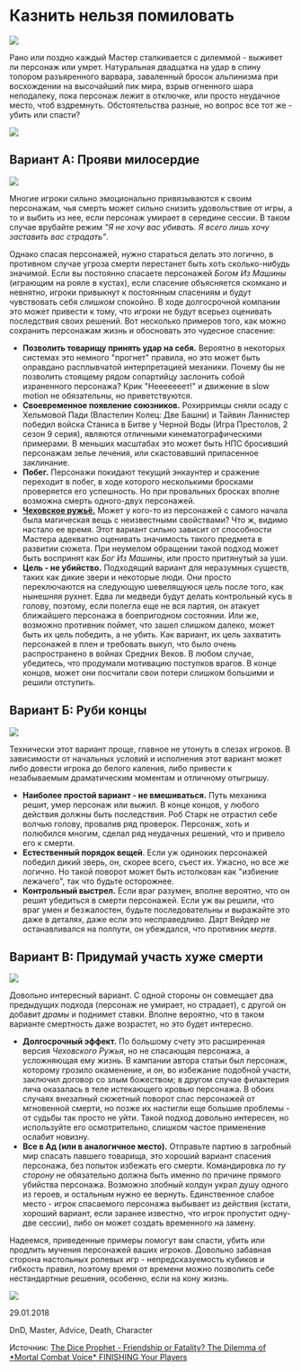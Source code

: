 # Казнить нельзя помиловать

![](archive/img/articles/Friendship_or_Fatality.jpg)

Рано или поздно каждый Мастер сталкивается с дилеммой - выживет ли персонаж или умрет. Натуральная двадцатка на удар в спину топором разъяренного варвара, заваленный бросок альпинизма при восхождении на высочайший пик мира, взрыв огненного шара неподалеку, пока персонаж лежит в отключке, или просто неудачное место, чтоб вздремнуть. Обстоятельства разные, но вопрос все тот же - убить или спасти?

![](archive/img/gif/f_or_f_01.gif)

## Вариант А: Прояви милосердие


![](archive/img/gif/f_or_f_02.gif)

Многие игроки сильно эмоционально привязываются к своим персонажам, чья смерть может сильно снизить удовольствие от игры, а то и выбить из нее, если персонаж умирает в середине сессии. В таком случае врубайте режим _"Я не хочу вас убивать. Я всего лишь хочу заставить вас страдать"_.

Однако спасая персонажей, нужно стараться делать это логично, в противном случае угроза смерти перестанет быть хоть сколько-нибудь значимой. Если вы постоянно спасаете персонажей _Богом Из Машины_ (играющим на рояле в кустах), если спасение объясняется скомкано и невнятно, игроки привыкнут к постоянным спасениям и будут чувствовать себя _слишком_ спокойно. В ходе долгосрочной компании это может привести к тому, что игроки не будут всерьез оценивать последствия своих решений. Вот несколько примеров того, как можно сохранить персонажам жизнь и обосновать это чудесное спасение:

* __Позволить товарищу принять удар на себя.__ Вероятно в некоторых системах это немного "прогнет" правила, но это может быть оправдано расплывчатой интерпретацией механики. Почему бы не позволить стоящему рядом сопартийцу заслонить собой израненного персонажа? Крик "Нееееееет!" и движение в slow motion не обязательны, но приветствуются.
* __Своевременное появление союзников.__ Рохирримцы сняли осаду с Хельмовой Пади (Властелин Колец: Две Башни) и Тайвин Ланнистер победил войска Станиса в Битве у Черной Воды (Игра Престолов, 2 сезон 9 серия), являются отличными кинематографическими примерами. В меньших масштабах это может быть НПС бросивший персонажам зелье лечения, или скастовавший припасенное заклинание.
* __Побег.__ Персонажи покидают текущий энкаунтер и сражение переходит в побег, в ходе которого несколькими бросками проверяется его успешность. Но при провальных бросках вполне возможна смерть одного-двух персонажей.
* __[Чеховское ружьё.](https://ru.wikipedia.org/wiki/%D0%A7%D0%B5%D1%85%D0%BE%D0%B2%D1%81%D0%BA%D0%BE%D0%B5_%D1%80%D1%83%D0%B6%D1%8C%D1%91)__ Может у кого-то из персонажей с самого начала была магическая вещь с неизвестными свойствами? Что ж, видимо настало ее время. Этот вариант сильно зависит от способности Мастера адекватно оценивать значимость такого предмета в развитии сюжета. При неумелом обращении такой подход может быть воспринят как _Бог Из Машины_, или просто притянутый за уши.
* __Цель - не убийство.__ Подходящий вариант для неразумных существ, таких как дикие звери и некоторые люди. Они просто переключаются на следующую шевелящуюся цель после того, как нынешняя рухнет. Едва ли медведи будут делать контрольный кусь в голову, поэтому, если полегла еще не вся партия, он атакует ближайшего персонажа в боепригодном состоянии. Или же, возможно противник поймет, что зашел слишком далеко, может быть их цель победить, а не убить. Как вариант, их цель захватить персонажей в плен и требовать выкуп, что было очень распространено в войнах Средних Веков. В любом случае, убедитесь, что продумали мотивацию поступков врагов. В конце концов, может они посчитали свои потери слишком большими и решили отступить.

## Вариант Б: Руби концы

![](archive/img/gif/f_or_f_03.gif)

Технически этот вариант проще, главное не утонуть в слезах игроков. В зависимости от начальных условий и исполнения этот вариант может либо довести игрока до белого каления, либо привести к незабываемым драматическим моментам и отличному отыгрышу.

* __Наиболее простой вариант - не вмешиваться.__ Путь механика решит, умер персонаж или выжил. В конце концов, у любого действия должны быть последствия. Роб Старк не отрастил себе волчью голову, провалив ряд проверок. Персонаж, хоть и полюбился многим, сделал ряд неудачных решений, что и привело его к смерти.
* __Естественный порядок вещей__. Если уж одиноких персонажей победил дикий зверь, он, скорее всего, съест их. Ужасно, но все же логично. Но такой поворот может быть истолкован как "избиение лежачего", так что будьте осторожнее.
* __Контрольный выстрел.__ Если враг разумен, вполне вероятно, что он решит убедиться в смерти персонажей. Если уж вы решили, что враг умен и безжалостен, будьте последовательны и выражайте это даже в деталях, даже если это несправедливо. Дарт Вейдер не останавливался на полпути, он убеждался, что противник _мертв_.

## Вариант В: Придумай участь хуже смерти

![](archive/img/gif/f_or_f_04.jpg)

Довольно интересный вариант. С одной стороны он совмещает два предыдущих подхода (персонаж не умирает, но страдает), с другой он добавит _драмы_ и поднимет ставки. Вполне вероятно, что в таком варианте смертность даже возрастет, но это будет интересно.

* __Долгосрочный эффект.__ По большому счету это расширенная версия _Чеховского Ружья_, но не спасающая персонажа, а усложняющая ему жизнь. В кампании автора статьи был персонаж, которому грозило окаменение, и он, во избежание подобной участи, заключил договор со злым божеством; в другом случае филактерия лича оказалась в теле истекающего кровью персонажа. В обоих случаях внезапный сюжетный поворот спас персонажей от мгновенной смерти, но позже их настигли еще большие проблемы - от судьбы так просто не уйти. Такой подход довольно интересен, но используйте его осмотрительно, слишком частое применение ослабит новизну.
* __Все в Ад (или в аналогичное место).__ Отправьте партию в загробный мир спасать павшего товарища, это хороший вариант спасения персонажа, без попыток избежать его смерти. Командировка _по ту сторону_ не обязательно должна быть именно по причине прямого убийства персонажа. Возможно злобный колдун украл душу одного из героев, и остальным нужно ее вернуть. Единственное слабое место - игрок спасаемого персонажа выбывает из действия (кстати, хороший вариант, если заранее известно, что игрок пропустит одну-две сессии), либо он может создать временного на замену.

Надеемся, приведенные примеры помогут вам спасти, убить или продлить мучения персонажей ваших игроков. Довольно забавная сторона настольных ролевых игр - непредсказуемость кубиков и гибкость правил, поэтому время от времени можно позволить себе нестандартные решения, особенно, если на кону жизнь.

![](archive/img/gif/f_or_f_05.gif)

<p class='date noRedString'>29.01.2018</p>
<p class='hashtags'>DnD, Master, Advice, Death, Character</p>
<p class='noRedString'>Источник: <a href='https://failedyoursavingthrow.tumblr.com/post/165375192390/friendship-or-fatality-the-dilemma-of-mortal'>The Dice Prophet - Friendship or Fatality? The Dilemma of *Mortal Combat Voice* FINISHING Your Players</a></p>